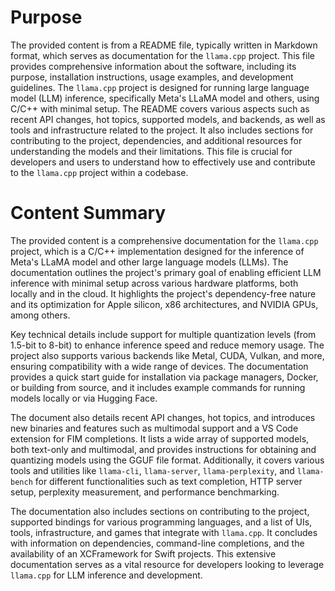 # Purpose
The provided content is from a README file, typically written in Markdown format, which serves as documentation for the `llama.cpp` project. This file provides comprehensive information about the software, including its purpose, installation instructions, usage examples, and development guidelines. The `llama.cpp` project is designed for running large language model (LLM) inference, specifically Meta's LLaMA model and others, using C/C++ with minimal setup. The README covers various aspects such as recent API changes, hot topics, supported models, and backends, as well as tools and infrastructure related to the project. It also includes sections for contributing to the project, dependencies, and additional resources for understanding the models and their limitations. This file is crucial for developers and users to understand how to effectively use and contribute to the `llama.cpp` project within a codebase.
# Content Summary
The provided content is a comprehensive documentation for the `llama.cpp` project, which is a C/C++ implementation designed for the inference of Meta's LLaMA model and other large language models (LLMs). The documentation outlines the project's primary goal of enabling efficient LLM inference with minimal setup across various hardware platforms, both locally and in the cloud. It highlights the project's dependency-free nature and its optimization for Apple silicon, x86 architectures, and NVIDIA GPUs, among others.

Key technical details include support for multiple quantization levels (from 1.5-bit to 8-bit) to enhance inference speed and reduce memory usage. The project also supports various backends like Metal, CUDA, Vulkan, and more, ensuring compatibility with a wide range of devices. The documentation provides a quick start guide for installation via package managers, Docker, or building from source, and it includes example commands for running models locally or via Hugging Face.

The document also details recent API changes, hot topics, and introduces new binaries and features such as multimodal support and a VS Code extension for FIM completions. It lists a wide array of supported models, both text-only and multimodal, and provides instructions for obtaining and quantizing models using the GGUF file format. Additionally, it covers various tools and utilities like `llama-cli`, `llama-server`, `llama-perplexity`, and `llama-bench` for different functionalities such as text completion, HTTP server setup, perplexity measurement, and performance benchmarking.

The documentation also includes sections on contributing to the project, supported bindings for various programming languages, and a list of UIs, tools, infrastructure, and games that integrate with `llama.cpp`. It concludes with information on dependencies, command-line completions, and the availability of an XCFramework for Swift projects. This extensive documentation serves as a vital resource for developers looking to leverage `llama.cpp` for LLM inference and development.
